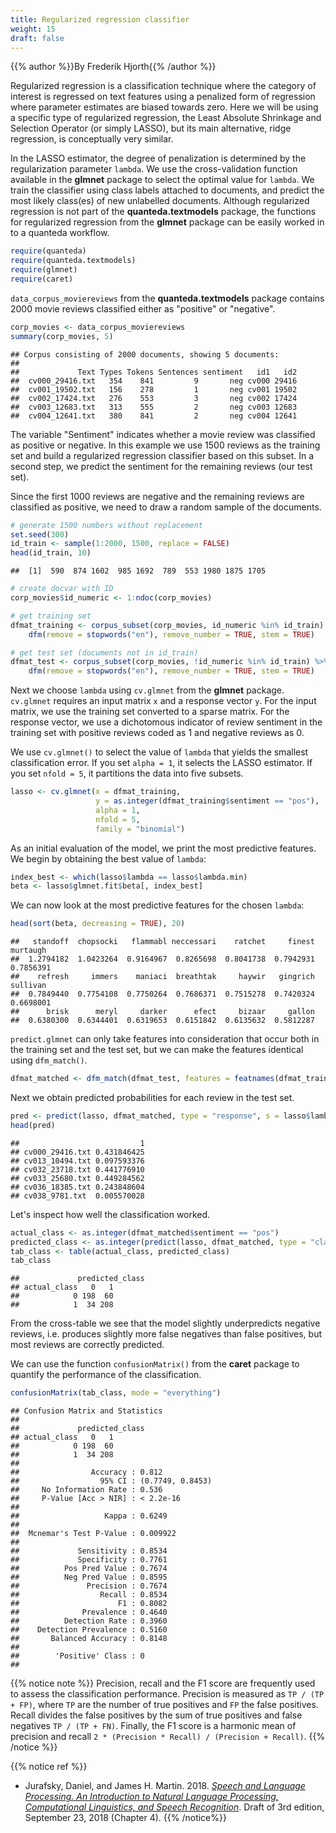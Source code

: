 ```yaml
---
title: Regularized regression classifier
weight: 15
draft: false
---
```


{{% author %}}By Frederik Hjorth{{% /author %}} 


Regularized regression is a classification technique where the category of interest is regressed on text features using a penalized form of regression where parameter estimates are biased towards zero. Here we will be using a specific type of regularized regression, the Least Absolute Shrinkage and Selection Operator (or simply LASSO), but its main alternative, ridge regression, is conceptually very similar. 

In the LASSO estimator, the degree of penalization is determined by the regularization parameter `lambda`. We use the cross-validation function available in the **glmnet** package to select the optimal value for `lambda`. 
We train the classifier using class labels attached to documents, and predict the most likely class(es) of new unlabelled documents. Although regularized regression is not part of the **quanteda.textmodels** package, the functions for regularized regression from the **glmnet** package can be easily worked in to a quanteda workflow.


```r
require(quanteda)
require(quanteda.textmodels)
require(glmnet)
require(caret)
```

`data_corpus_moviereviews` from the **quanteda.textmodels** package contains 2000 movie reviews classified either as "positive" or "negative".


```r
corp_movies <- data_corpus_moviereviews
summary(corp_movies, 5)
```

```
## Corpus consisting of 2000 documents, showing 5 documents:
## 
##             Text Types Tokens Sentences sentiment   id1   id2
##  cv000_29416.txt   354    841         9       neg cv000 29416
##  cv001_19502.txt   156    278         1       neg cv001 19502
##  cv002_17424.txt   276    553         3       neg cv002 17424
##  cv003_12683.txt   313    555         2       neg cv003 12683
##  cv004_12641.txt   380    841         2       neg cv004 12641
```

The variable "Sentiment" indicates whether a movie review was classified as positive or negative. In this example we use 1500 reviews as the training set and build a regularized regression classifier based on this subset. In a second step, we predict the sentiment for the remaining reviews (our test set).

Since the first 1000 reviews are negative and the remaining reviews are classified as positive, we need to draw a random sample of the documents.


```r
# generate 1500 numbers without replacement
set.seed(300)
id_train <- sample(1:2000, 1500, replace = FALSE)
head(id_train, 10)
```

```
##  [1]  590  874 1602  985 1692  789  553 1980 1875 1705
```

```r
# create docvar with ID
corp_movies$id_numeric <- 1:ndoc(corp_movies)

# get training set
dfmat_training <- corpus_subset(corp_movies, id_numeric %in% id_train) %>%
    dfm(remove = stopwords("en"), remove_number = TRUE, stem = TRUE)

# get test set (documents not in id_train)
dfmat_test <- corpus_subset(corp_movies, !id_numeric %in% id_train) %>%
    dfm(remove = stopwords("en"), remove_number = TRUE, stem = TRUE)
```

Next we choose `lambda` using `cv.glmnet` from the **glmnet** package. `cv.glmnet` requires an input matrix `x` and a response vector `y`. For the input matrix, we use the training set converted to a sparse matrix. For the response vector, we use a dichotomous indicator of review sentiment in the training set with positive reviews coded as 1 and negative reviews as 0. 

We use `cv.glmnet()` to select the value of `lambda` that yields the smallest classification error. If you set `alpha = 1`, it selects the LASSO estimator. If you set `nfold = 5`, it partitions the data into five subsets.


```r
lasso <- cv.glmnet(x = dfmat_training,
                   y = as.integer(dfmat_training$sentiment == "pos"),
                   alpha = 1,
                   nfold = 5,
                   family = "binomial")
```

As an initial evaluation of the model, we print the most predictive features. We begin by obtaining the best value of `lambda`:


```r
index_best <- which(lasso$lambda == lasso$lambda.min)
beta <- lasso$glmnet.fit$beta[, index_best]
```

We can now look at the most predictive features for the chosen `lambda`:


```r
head(sort(beta, decreasing = TRUE), 20)
```

```
##   standoff  chopsocki   flammabl neccessari    ratchet     finest   murtaugh 
##  1.2794182  1.0423264  0.9164967  0.8265698  0.8041738  0.7942931  0.7856391 
##    refresh     immers    maniaci  breathtak     haywir   gingrich   sullivan 
##  0.7849440  0.7754108  0.7750264  0.7686371  0.7515278  0.7420324  0.6698001 
##      brisk      meryl     darker      efect     bizaar     gallon 
##  0.6380300  0.6344401  0.6319653  0.6151842  0.6135632  0.5812287
```

`predict.glmnet` can only take features into consideration that occur both in the training set and the test set, but we can make the features identical using `dfm_match()`.


```r
dfmat_matched <- dfm_match(dfmat_test, features = featnames(dfmat_training))
```

Next we obtain predicted probabilities for each review in the test set.


```r
pred <- predict(lasso, dfmat_matched, type = "response", s = lasso$lambda.min)
head(pred)
```

```
##                           1
## cv000_29416.txt 0.431846425
## cv013_10494.txt 0.097593376
## cv032_23718.txt 0.441776910
## cv033_25680.txt 0.449284562
## cv036_18385.txt 0.243848604
## cv038_9781.txt  0.005570028
```

Let's inspect how well the classification worked.


```r
actual_class <- as.integer(dfmat_matched$sentiment == "pos")
predicted_class <- as.integer(predict(lasso, dfmat_matched, type = "class"))
tab_class <- table(actual_class, predicted_class)
tab_class
```

```
##             predicted_class
## actual_class   0   1
##            0 198  60
##            1  34 208
```

From the cross-table we see that the model slightly underpredicts negative reviews, i.e. produces slightly more false negatives than false positives, but most reviews are correctly predicted. 

We can use the function `confusionMatrix()` from the **caret** package to quantify the performance of the classification.


```r
confusionMatrix(tab_class, mode = "everything")
```

```
## Confusion Matrix and Statistics
## 
##             predicted_class
## actual_class   0   1
##            0 198  60
##            1  34 208
##                                           
##                Accuracy : 0.812           
##                  95% CI : (0.7749, 0.8453)
##     No Information Rate : 0.536           
##     P-Value [Acc > NIR] : < 2.2e-16       
##                                           
##                   Kappa : 0.6249          
##                                           
##  Mcnemar's Test P-Value : 0.009922        
##                                           
##             Sensitivity : 0.8534          
##             Specificity : 0.7761          
##          Pos Pred Value : 0.7674          
##          Neg Pred Value : 0.8595          
##               Precision : 0.7674          
##                  Recall : 0.8534          
##                      F1 : 0.8082          
##              Prevalence : 0.4640          
##          Detection Rate : 0.3960          
##    Detection Prevalence : 0.5160          
##       Balanced Accuracy : 0.8148          
##                                           
##        'Positive' Class : 0               
## 
```

{{% notice note %}}
Precision, recall and the F1 score are frequently used to assess the classification performance. Precision is measured as `TP / (TP + FP)`, where `TP` are the number of true positives and  `FP`  the false positives. Recall divides the false positives by the sum of true positives and false negatives `TP / (TP + FN)`. Finally, the F1 score is a harmonic mean of precision and recall `2 * (Precision * Recall) / (Precision + Recall)`.
{{% /notice %}}

{{% notice ref %}}
- Jurafsky, Daniel, and James H. Martin. 2018. [_Speech and Language Processing. An Introduction to Natural Language Processing, Computational Linguistics, and Speech Recognition_](https://web.stanford.edu/~jurafsky/slp3/4.pdf). Draft of 3rd edition, September 23, 2018 (Chapter 4). 
{{% /notice%}}
